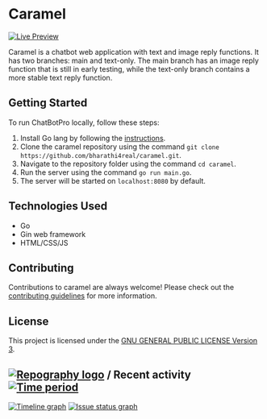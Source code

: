 # Caramel

[![Live Preview](https://img.shields.io/badge/Live%20Preview-%E2%9C%A8-blue)](https://caramel-chat.vercel.app/)

Caramel is a chatbot web application with text and image reply functions. It has two branches: main and text-only. The main branch has an image reply function that is still in early testing, while the text-only branch contains a more stable text reply function.


## Getting Started

To run ChatBotPro locally, follow these steps:

1. Install Go lang by following the [instructions](https://go.dev/doc/install).
2. Clone the caramel repository using the command `git clone https://github.com/bharathi4real/caramel.git`.
3. Navigate to the repository folder using the command `cd caramel`.
4. Run the server using the command `go run main.go`.
5. The server will be started on `localhost:8080` by default.

## Technologies Used

- Go
- Gin web framework
- HTML/CSS/JS

## Contributing

Contributions to caramel are always welcome! Please check out the [contributing guidelines](CONTRIBUTING.md) for more information.

## License

This project is licensed under the [GNU GENERAL PUBLIC LICENSE
Version 3](LICENSE).




## [![Repography logo](https://images.repography.com/logo.svg)](https://repography.com) / Recent activity [![Time period](https://images.repography.com/36738508/Bharathi4real/caramel/recent-activity/lJaTBixfuq0IS_rDjk2KBYFqAiRiLXdvdSfjj2TYcNs/h-O9tEDpEgNBpMFE7_QdkGBlQEB41zMlkBTIhY19duE_badge.svg)](https://repography.com)
[![Timeline graph](https://images.repography.com/36738508/Bharathi4real/caramel/recent-activity/lJaTBixfuq0IS_rDjk2KBYFqAiRiLXdvdSfjj2TYcNs/h-O9tEDpEgNBpMFE7_QdkGBlQEB41zMlkBTIhY19duE_timeline.svg)](https://github.com/Bharathi4real/caramel/commits)
[![Issue status graph](https://images.repography.com/36738508/Bharathi4real/caramel/recent-activity/lJaTBixfuq0IS_rDjk2KBYFqAiRiLXdvdSfjj2TYcNs/h-O9tEDpEgNBpMFE7_QdkGBlQEB41zMlkBTIhY19duE_issues.svg)](https://github.com/Bharathi4real/caramel/issues)
